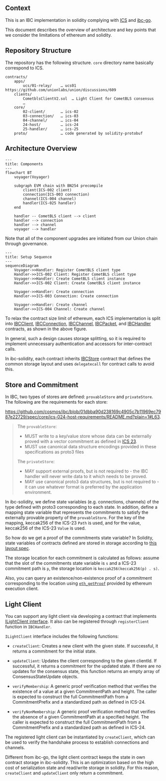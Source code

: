 ## Context

This is an IBC implementation in solidity complying with [ICS](https://github.com/cosmos/ibc) and [ibc-go](https://github.com/cosmos/ibc-go).

This document describes the overview of architecture and key points that we consider the limitations of ethereum and solidity.

## Repository Structure

The repository has the following structure. `core` directory name basically correspond to ICS.

```
contracts/
    apps/
        ucs/01-relay/    … ucs01 https://github.com/unionlabs/union/discussions/609
    clients/
        CometblsClientV2.sol  … Light Client for CometBLS consensus
        …
    core/
        02-client/       … ics-02
        03-connection/   … ics-03
        04-channel/      … ics-04
        24-host/         … ics-24
        25-handler/      … ics-25
    proto/               … code generated by solidity-protobuf
```

## Architecture Overview

```mermaid
---
title: Components
---
flowchart BT
    voyager(Voyager)

    subgraph EVM chain with BN254 precompile
        client(ICS-002 client)
        connection(ICS-003 connection)
        channel(ICS-004 channel)
        handler(ICS-025 handler)
    end

    handler -- CometBLS client --> client
    handler --> connection
    handler --> channel
    voyager --> handler

```

Note that all of the component upgrades are initiated from our Union chain through governance.

```mermaid
---
title: Setup Sequence
---
sequenceDiagram
    Voyager->>Handler: Register CometBLS client type
    Handler->>ICS-002 Client: Register CometBLS client type
    Voyager->>Handler: Create CometBLS client instance
    Handler->>ICS-002 Client: Create CometBLS client instance

    Voyager->>Handler: Create connection
    Handler->>ICS-003 Connection: Create connection

    Voyager->>Handler: Create channel
    Handler->>ICS-004 Channel: Create channel

```

To relax the contract size limit of ethereum, each ICS implementation is split into [IBCClient](contracts/core/02-client/IBCClient.sol), [IBCConnection](contracts/core/03-connection/IBCConnection.sol), [IBCChannel](contracts/core/04-channel/IBCChannelHandshake.sol), [IBCPacket](contracts/core/04-channel/IBCPacket.sol), and [IBCHandler](contracts/core/25-handler/IBCHandler.sol) contracts, as shown in the above figure.

In general, such a design causes storage splitting, so it is required to implement unnecessary authentication and accessors for inter-contract calls.

In ibc-solidity, each contract inherits [IBCStore](contracts/core/24-host/IBCStore.sol) contract that defines the common storage layout and uses `delegatecall` for contract calls to avoid this.

## Store and Commitment

In IBC, two types of stores are defined: `provableStore` and `privateStore`. The following are the requirements for each store:

https://github.com/cosmos/ibc/blob/01dbba90d238169c4905c7b11969ec7987e22729/spec/core/ics-024-host-requirements/README.md?plain=1#L63.

> The `provableStore`:
>
> - MUST write to a key/value store whose data can be externally proved with a vector commitment as defined in [ICS 23](../ics-023-vector-commitments).
> - MUST use canonical data structure encodings provided in these specifications as proto3 files
>
> The `privateStore`:
>
> - MAY support external proofs, but is not required to - the IBC handler will never write data to it which needs to be proved.
> - MAY use canonical proto3 data structures, but is not required to - it can use whatever format is preferred by the application environment.

In ibc-solidity, we define state variables (e.g. connections, channels) of the type defined with proto3 corresponding to each state. In addition, define a mapping state variable that represents the commitments to satisfy the externally provable property of the `provableStore`. For the key of the mapping, keccak256 of the ICS-23 `Path` is used, and for the value, keccak256 of the ICS-23 `Value` is used.

So how do we get a proof of the commitments state variable? In Solidity, state variables of contracts defined are stored in storage according to [this layout spec](https://docs.soliditylang.org/en/latest/internals/layout_in_storage.html).

The storage location for each commitment is calculated as follows: assume that the slot of the commitments state variable is `s` and a ICS-23 commitment path is `p`, the storage location is `keccak256(keccak256(p) . s)`.

Also, you can query an existence/non-existence proof of a commitment corresponding to the location using [`eth_getProof`](https://eips.ethereum.org/EIPS/eip-1186) provided by ethereum execution client.

## Light Client

You can support any light client via developing a contract that implements [ILightClient interface](contracts/core/02-client/ILightClient.sol). It also can be registered through `registerClient` function in `IBCHandler`.

`ILightClient` interface includes the following functions:

- `createClient`: Creates a new client with the given state. If successful, it returns a commitment for the initial state.

- `updateClient`: Updates the client corresponding to the given clientId. If successful, it returns a commitment for the updated state. If there are no updates for the consensus state, this function returns an empty array of ConsensusStateUpdate objects.

- `verifyMembership`: A generic proof verification method that verifies the existence of a value at a given CommitmentPath and height. The caller is expected to construct the full CommitmentPath from a CommitmentPrefix and a standardized path as defined in ICS-24.

- `verifyNonMembership`: A generic proof verification method that verifies the absence of a given CommitmentPath at a specified height. The caller is expected to construct the full CommitmentPath from a CommitmentPrefix and a standardized path as defined in ICS-24.

The registered light client can be instantiated by `createClient`, which can be used to verify the handshake process to establish connections and channels.

Different from ibc-go, the light client contract keeps the state in own contract storage in ibc-solidity. This is an optimization based on the high cost of serialization state and read/write storage in solidity. For this reason, `createClient` and `updateClient` only return a commitment.
